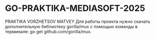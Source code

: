 # GO-PRAKTIKA-MEDIASOFT-2025
PRAKTIKA VORZHETSOV MATVEY
Для работы проекта нужно скачать дополнительную библиотеку gorilla/mux с помощью команды в терминале: go get github.com/gorilla/mux.
